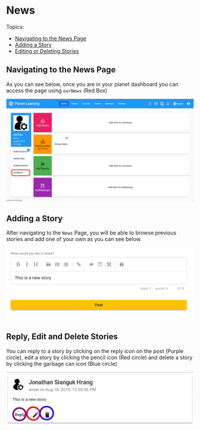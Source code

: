 # News
Topics:

* [Navigating to the News Page](#Navigating-to-the-News-Page)
* [Adding a Story](#Adding-a-Story)
* [Editing or Deleting Stories](#Reply-Edit-and-Delete-Stories)

## <a id="Navigating-to-the-News-Page"></a>Navigating to the News Page
As you can see below, once you are in your planet dashboard you can access the page using `ourNews` (Red Box)

![Access News](images/planet-news-dashboard.png)

## <a id="Adding-a-Story"></a>Adding a Story
After navigating to the `News` Page, you will be able to browse previous stories and add one of your own as you can see below.

![Adding A Story](images/planet-news-post.png)

## <a id="Reply-Edit-and-Delete-Stories"></a>Reply, Edit and Delete Stories
You can reply to a story by clicking on the reply icon on the post (Purple circle), edit a story by clicking the pencil icon (Red circle) and delete a story by clicking the garbage can icon (Blue circle)

![Reply, Edit and Delete Stories](images/planet-news-edit-delete.png)
